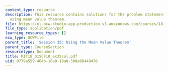 ```yaml
---
content_type: resource
description: This resource contains solutions for the problem statements related to
  using mean value theorem.
file: https://ol-ocw-studio-app-production.s3.amazonaws.com/courses/18-01sc-single-variable-calculus-fall-2010/0779a559464b16a018a0508a08449470_MIT18_01SCF10_ex35sol.pdf
file_type: application/pdf
learning_resource_types: []
ocw_type: OCWFile
parent_title: 'Session 35: Using the Mean Value Theorem'
parent_type: CourseSection
resourcetype: Document
title: MIT18_01SCF10_ex35sol.pdf
uid: 0779a559-464b-16a0-18a0-508a08449470
---
```

